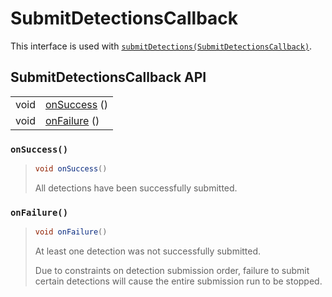 # SubmitDetectionsCallback

This interface is used with [`submitDetections(SubmitDetectionsCallback)`](sentiance.md#submitdetections).

## SubmitDetectionsCallback API

|  |  |
| :--- | :--- |
| void | [onSuccess](submitdetectionscallback.md#onsuccess) \(\) |
| void  | [onFailure](submitdetectionscallback.md#onfailure) \(\) |



### `onSuccess()`

> ```java
> void onSuccess()
> ```
>
> All detections have been successfully submitted.

### `onFailure()`

> ```java
> void onFailure()
> ```
>
> At least one detection was not successfully submitted.
>
> Due to constraints on detection submission order, failure to submit certain detections will cause the entire submission run to be stopped.



